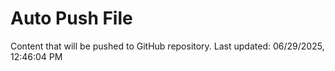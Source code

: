 # Auto Push File

Content that will be pushed to GitHub repository.
Last updated: 06/29/2025, 12:46:04 PM